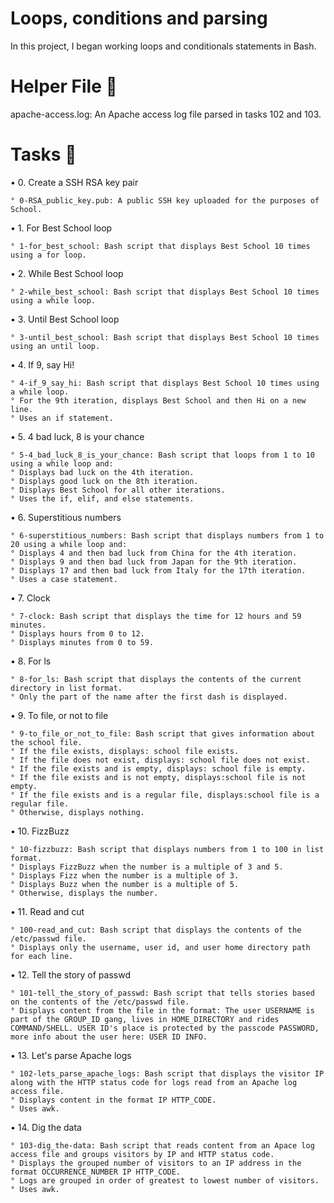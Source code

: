 # Loops, conditions and parsing
In this project, I began working loops and conditionals statements in Bash.

# Helper File 🙌
apache-access.log: An Apache access log file parsed in tasks 102 and 103.

# Tasks 📃
• 0. Create a SSH RSA key pair

    ° 0-RSA_public_key.pub: A public SSH key uploaded for the purposes of School.

• 1. For Best School loop

    ° 1-for_best_school: Bash script that displays Best School 10 times using a for loop.

• 2. While Best School loop

    ° 2-while_best_school: Bash script that displays Best School 10 times using a while loop.

• 3. Until Best School loop

    ° 3-until_best_school: Bash script that displays Best School 10 times using an until loop.

• 4. If 9, say Hi!

    ° 4-if_9_say_hi: Bash script that displays Best School 10 times using a while loop.
    ° For the 9th iteration, displays Best School and then Hi on a new line.
    ° Uses an if statement.

• 5. 4 bad luck, 8 is your chance

    ° 5-4_bad_luck_8_is_your_chance: Bash script that loops from 1 to 10 using a while loop and:
    ° Displays bad luck on the 4th iteration.
    ° Displays good luck on the 8th iteration.
    ° Displays Best School for all other iterations.
    ° Uses the if, elif, and else statements.
• 6. Superstitious numbers

    ° 6-superstitious_numbers: Bash script that displays numbers from 1 to 20 using a while loop and:
    ° Displays 4 and then bad luck from China for the 4th iteration.
    ° Displays 9 and then bad luck from Japan for the 9th iteration.
    ° Displays 17 and then bad luck from Italy for the 17th iteration.
    ° Uses a case statement.

• 7. Clock

    ° 7-clock: Bash script that displays the time for 12 hours and 59 minutes.
    ° Displays hours from 0 to 12.
    ° Displays minutes from 0 to 59.

• 8. For ls

    ° 8-for_ls: Bash script that displays the contents of the current directory in list format.
    ° Only the part of the name after the first dash is displayed.
• 9. To file, or not to file

    ° 9-to_file_or_not_to_file: Bash script that gives information about the school file.
    ° If the file exists, displays: school file exists.
    ° If the file does not exist, displays: school file does not exist.
    ° If the file exists and is empty, displays: school file is empty.
    ° If the file exists and is not empty, displays:school file is not empty.
    ° If the file exists and is a regular file, displays:school file is a regular file.
    ° Otherwise, displays nothing.

• 10. FizzBuzz

    ° 10-fizzbuzz: Bash script that displays numbers from 1 to 100 in list format.
    ° Displays FizzBuzz when the number is a multiple of 3 and 5.
    ° Displays Fizz when the number is a multiple of 3.
    ° Displays Buzz when the number is a multiple of 5.
    ° Otherwise, displays the number.
• 11. Read and cut

    ° 100-read_and_cut: Bash script that displays the contents of the /etc/passwd file.
    ° Displays only the username, user id, and user home directory path for each line.
• 12. Tell the story of passwd

    ° 101-tell_the_story_of_passwd: Bash script that tells stories based on the contents of the /etc/passwd file.
    ° Displays content from the file in the format: The user USERNAME is part of the GROUP_ID gang, lives in HOME_DIRECTORY and rides COMMAND/SHELL. USER ID's place is protected by the passcode PASSWORD, more info about the user here: USER ID INFO.
• 13. Let's parse Apache logs

    ° 102-lets_parse_apache_logs: Bash script that displays the visitor IP along with the HTTP status code for logs read from an Apache log access file.
    ° Displays content in the format IP HTTP_CODE.
    ° Uses awk.
• 14. Dig the data

    ° 103-dig_the-data: Bash script that reads content from an Apace log access file and groups visitors by IP and HTTP status code.
    ° Displays the grouped number of visitors to an IP address in the format OCCURRENCE_NUMBER IP HTTP_CODE.
    ° Logs are grouped in order of greatest to lowest number of visitors.
    ° Uses awk.
